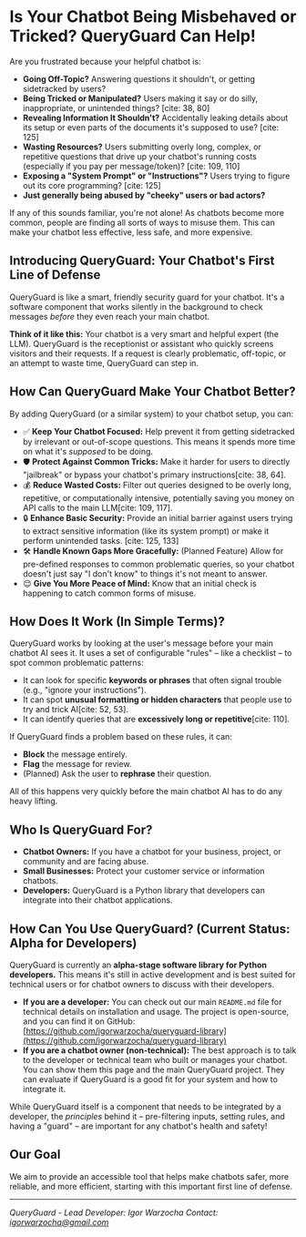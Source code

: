 # Is Your Chatbot Being Misbehaved or Tricked? QueryGuard Can Help!

Are you frustrated because your helpful chatbot is:

* **Going Off-Topic?** Answering questions it shouldn't, or getting sidetracked by users?
* **Being Tricked or Manipulated?** Users making it say or do silly, inappropriate, or unintended things? [cite: 38, 80]
* **Revealing Information It Shouldn't?** Accidentally leaking details about its setup or even parts of the documents it's supposed to use? [cite: 125]
* **Wasting Resources?** Users submitting overly long, complex, or repetitive questions that drive up your chatbot's running costs (especially if you pay per message/token)? [cite: 109, 110]
* **Exposing a "System Prompt" or "Instructions"?** Users trying to figure out its core programming? [cite: 125]
* **Just generally being abused by "cheeky" users or bad actors?**

If any of this sounds familiar, you're not alone! As chatbots become more common, people are finding all sorts of ways to misuse them. This can make your chatbot less effective, less safe, and more expensive.

## Introducing QueryGuard: Your Chatbot's First Line of Defense

QueryGuard is like a smart, friendly security guard for your chatbot. It's a software component that works silently in the background to check messages *before* they even reach your main chatbot.

**Think of it like this:** Your chatbot is a very smart and helpful expert (the LLM). QueryGuard is the receptionist or assistant who quickly screens visitors and their requests. If a request is clearly problematic, off-topic, or an attempt to waste time, QueryGuard can step in.

## How Can QueryGuard Make Your Chatbot Better?

By adding QueryGuard (or a similar system) to your chatbot setup, you can:

* ✅ **Keep Your Chatbot Focused:** Help prevent it from getting sidetracked by irrelevant or out-of-scope questions. This means it spends more time on what it's *supposed* to be doing.
* 🛡️ **Protect Against Common Tricks:** Make it harder for users to directly "jailbreak" or bypass your chatbot's primary instructions[cite: 38, 64].
* 💰 **Reduce Wasted Costs:** Filter out queries designed to be overly long, repetitive, or computationally intensive, potentially saving you money on API calls to the main LLM[cite: 109, 117].
* 🔒 **Enhance Basic Security:** Provide an initial barrier against users trying to extract sensitive information (like its system prompt) or make it perform unintended tasks. [cite: 125, 133]
* 🛠️ **Handle Known Gaps More Gracefully:** (Planned Feature) Allow for pre-defined responses to common problematic queries, so your chatbot doesn't just say "I don't know" to things it's not meant to answer.
* 😌 **Give You More Peace of Mind:** Know that an initial check is happening to catch common forms of misuse.

## How Does It Work (In Simple Terms)?

QueryGuard works by looking at the user's message before your main chatbot AI sees it. It uses a set of configurable "rules" – like a checklist – to spot common problematic patterns:

* It can look for specific **keywords or phrases** that often signal trouble (e.g., "ignore your instructions").
* It can spot **unusual formatting or hidden characters** that people use to try and trick AI[cite: 52, 53].
* It can identify queries that are **excessively long or repetitive**[cite: 110].

If QueryGuard finds a problem based on these rules, it can:

* **Block** the message entirely.
* **Flag** the message for review.
* (Planned) Ask the user to **rephrase** their question.

All of this happens very quickly before the main chatbot AI has to do any heavy lifting.

## Who Is QueryGuard For?

* **Chatbot Owners:** If you have a chatbot for your business, project, or community and are facing abuse.
* **Small Businesses:** Protect your customer service or information chatbots.
* **Developers:** QueryGuard is a Python library that developers can integrate into their chatbot applications.

## How Can You Use QueryGuard? (Current Status: Alpha for Developers)

QueryGuard is currently an **alpha-stage software library for Python developers.** This means it's still in active development and is best suited for technical users or for chatbot owners to discuss with their developers.

* **If you are a developer:** You can check out our main `README.md` file for technical details on installation and usage. The project is open-source, and you can find it on GitHub: [https://github.com/igorwarzocha/queryguard-library](https://github.com/igorwarzocha/queryguard-library)
* **If you are a chatbot owner (non-technical):** The best approach is to talk to the developer or technical team who built or manages your chatbot. You can show them this page and the main QueryGuard project. They can evaluate if QueryGuard is a good fit for your system and how to integrate it.

While QueryGuard itself is a component that needs to be integrated by a developer, the *principles* behind it – pre-filtering inputs, setting rules, and having a "guard" – are important for any chatbot's health and safety!

## Our Goal

We aim to provide an accessible tool that helps make chatbots safer, more reliable, and more efficient, starting with this important first line of defense.

---
*QueryGuard - Lead Developer: Igor Warzocha*
*Contact: igorwarzocha@gmail.com*
